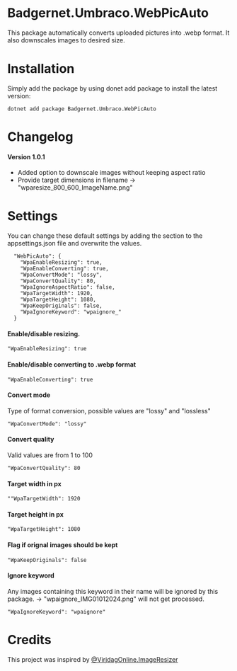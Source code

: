 
# Badgernet.Umbraco.WebPicAuto

This package automatically converts uploaded pictures into .webp format. It also downscales images to desired size. 


# Installation
Simply add the package by using donet add package to install the latest version:
```
dotnet add package Badgernet.Umbraco.WebPicAuto
```

# Changelog

#### Version 1.0.1 
- Added option to downscale images without keeping aspect ratio
- Provide target dimensions in filename -> "wparesize_800_600_ImageName.png"
    

# Settings
You can change these default settings by adding the section to the appsettings.json file and overwrite the values.


```
  "WebPicAuto": {
    "WpaEnableResizing": true,
    "WpaEnableConverting": true,
    "WpaConvertMode": "lossy",
    "WpaConvertQuality": 80,
    "WpaIgnoreAspectRatio": false,
    "WpaTargetWidth": 1920,
    "WpaTargetHeight": 1080,
    "WpaKeepOriginals": false,
    "WpaIgnoreKeyword": "wpaignore_"
  }
```

#### Enable/disable resizing. 

```
"WpaEnableResizing": true
```
#### Enable/disable converting to .webp format

```
"WpaEnableConverting": true
```
#### Convert mode
Type of format conversion, possible values are "lossy" and "lossless"
```
"WpaConvertMode": "lossy"
```

#### Convert quality
Valid values are from 1 to 100
```
"WpaConvertQuality": 80
```

#### Target width in px
```
""WpaTargetWidth": 1920
```

#### Target height in px
```
"WpaTargetHeight": 1080
```

#### Flag if orignal images should be kept
```
"WpaKeepOriginals": false
```
#### Ignore keyword
Any images containing this keyword in their name will be ignored by this package. -> "wpaignore_IMG01012024.png" will not get processed.
```
"WpaIgnoreKeyword": "wpaignore"
```

# Credits
This project was inspired by [@VirjdagOnline.ImageResizer]([https://www.nuget.org/packages/VrijdagOnline.ImageResizer])
